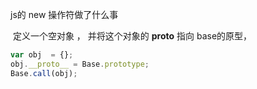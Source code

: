 js的 new 操作符做了什么事

​ 定义一个空对象 ， 并将这个对象的 __proto__  指向  base的原型，

```javascript
var obj  = {};
obj.__proto__ = Base.prototype;
Base.call(obj);
```

